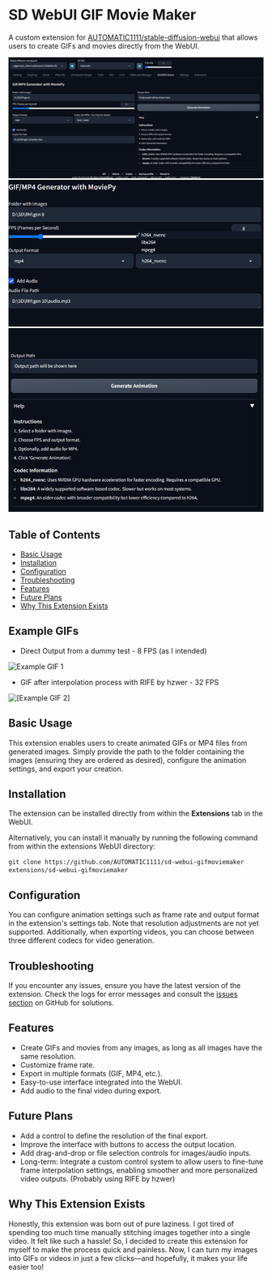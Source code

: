 # SD WebUI GIF Movie Maker

A custom extension for [AUTOMATIC1111/stable-diffusion-webui](https://github.com/AUTOMATIC1111/stable-diffusion-webui) that allows users to create GIFs and movies directly from the WebUI.


<img src="images/extension-preview-1.png"/>
<img src="images/extension-preview-2.png"/>
<img src="images/extension-preview-3.png"/>

## Table of Contents

   * [Basic Usage](#basic-usage)
   * [Installation](#installation)
   * [Configuration](#configuration)
   * [Troubleshooting](#troubleshooting)
   * [Features](#features)
   * [Future Plans](#future-plans)
   * [Why This Extension Exists](#why-this-extension-exists)

## Example GIFs
* Direct Output from a dummy test - 8 FPS (as I intended)
  
![Example GIF 1](https://github.com/CaioHPP/sd-webui-gifmoviemaker/releases/download/0.1.0/Output.GIF.resized.gif)
* GIF after interpolation process with RIFE by hzwer - 32 FPS

![[Example GIF 2]](https://github.com/CaioHPP/sd-webui-gifmoviemaker/releases/download/0.1.0/Output.GIF.-.RIFE.Interpolation.gif)


## Basic Usage
This extension enables users to create animated GIFs or MP4 files from generated images. Simply provide the path to the folder containing the images (ensuring they are ordered as desired), configure the animation settings, and export your creation.

## Installation
The extension can be installed directly from within the **Extensions** tab in the WebUI.

Alternatively, you can install it manually by running the following command from within the extensions WebUI directory:

```shell
git clone https://github.com/AUTOMATIC1111/sd-webui-gifmoviemaker extensions/sd-webui-gifmoviemaker
```

## Configuration
You can configure animation settings such as frame rate and output format in the extension's settings tab. Note that resolution adjustments are not yet supported. Additionally, when exporting videos, you can choose between three different codecs for video generation.

## Troubleshooting
If you encounter any issues, ensure you have the latest version of the extension. Check the logs for error messages and consult the [issues section](https://github.com/your-repo/sd-webui-gifmoviemaker/issues) on GitHub for solutions.

## Features
- Create GIFs and movies from any images, as long as all images have the same resolution.
- Customize frame rate.
- Export in multiple formats (GIF, MP4, etc.).
- Easy-to-use interface integrated into the WebUI.
- Add audio to the final video during export.

## Future Plans

- Add a control to define the resolution of the final export.
- Improve the interface with buttons to access the output location.
- Add drag-and-drop or file selection controls for images/audio inputs.
- Long-term: Integrate a custom control system to allow users to fine-tune frame interpolation settings, enabling smoother and more personalized video outputs. (Probably using RIFE by hzwer)

## Why This Extension Exists

Honestly, this extension was born out of pure laziness. I got tired of spending too much time manually stitching images together into a single video. It felt like such a hassle! So, I decided to create this extension for myself to make the process quick and painless. Now, I can turn my images into GIFs or videos in just a few clicks—and hopefully, it makes your life easier too!
